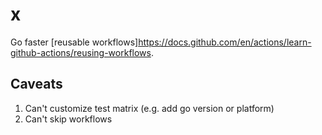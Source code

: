 # x

Go faster [reusable workflows]https://docs.github.com/en/actions/learn-github-actions/reusing-workflows.

## Caveats

1) Can't customize test matrix (e.g. add go version or platform)
2) Can't skip workflows